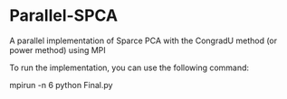 # Parallel-SPCA
A parallel implementation of Sparce PCA with the CongradU method (or power method) using MPI

To run the implementation, you can use the following command:

mpirun -n 6 python Final.py

